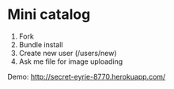 # Mini catalog

1. Fork
2. Bundle install
3. Create new user (/users/new)
4. Ask me file for image uploading

Demo: http://secret-eyrie-8770.herokuapp.com/
